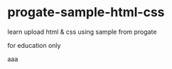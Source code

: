 # progate-sample-html-css

learn upload html & css using sample from progate

for education only

aaa
